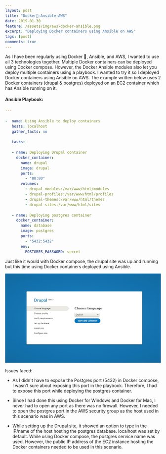 ```yaml
---
layout: post
title: "Docker🐋-Ansible-AWS"
date: 2019-01-30
feature: /assets/img/aws-docker-ansible.png
excerpt: "Deploying Docker containers using Ansible on AWS"
tags: [post]
comments: true
---
```


As I have been regularly using Docker 🐋, Ansible, and AWS, I wanted to use all 3 technologies together. Multiple Docker containers can be deployed using Docker compose. However, the Docker Ansible modules also let you deploy multiple containers using a playbook. I wanted to try it so I deployed Docker containers using Ansible on AWS. The example written below uses 2 Docker containers (drupal & postgres) deployed on an EC2 container which has Ansible running on it.  

#### Ansible Playbook:
``` yml
---

-  name: Using Ansible to deploy containers
   hosts: localhost
   gather_facts: no

   tasks:

   - name: Deploying Drupal container
     docker_container:
       name: drupal
       image: drupal
       ports:
         - "80:80"
       volumes:
         - drupal-modules:/var/www/html/modules
         - drupal-profiles:/var/www/html/profiles
         - drupal-themes:/var/www/html/themes
         - drupal-sites:/var/www/html/sites

   - name: Deploying postgres container
     docker_container:
       name: database
       image: postgres
       ports:
         - "5432:5432"
       env:
         POSTGRES_PASSWORD: secret
```

Just like it would with Docker compose, the drupal site was up and running but this time using Docker containers deployed using Ansible.

![](/assets/img/drupal.JPG)


Issues faced:

- As I didn't have to expose the Postgres port (5432) in Docker compose, I wasn't sure about exposing this port in the playbook. Therefore, I had to expose this port while deploying the postgres container. 

- Since I had done this using Docker for Windows and Docker for Mac, I never had to open any port as there was no firewall. However, I needed to open the postgres port in the AWS security group as the host used in this scenario was in AWS.   

- While setting up the Drupal site, it showed an option to type in the IP/name of the host hosting the postgres database. localhost was set by default. While using Docker compose, the postgres service name was used. However, the public IP address of the EC2 instance hosting the Docker containers needed to be used in this scenario. 
